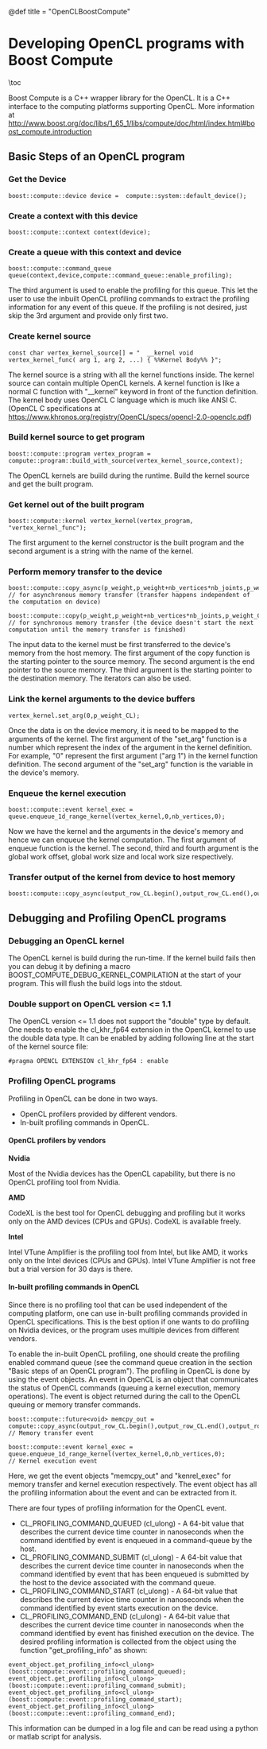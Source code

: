 @def title = "OpenCLBoostCompute"

# Developing OpenCL programs with Boost Compute

\toc

Boost Compute is a C++ wrapper library for the OpenCL. It is a C++ interface to the computing platforms supporting OpenCL. More information at http://www.boost.org/doc/libs/1_65_1/libs/compute/doc/html/index.html#boost_compute.introduction

## Basic Steps of an OpenCL program
### Get the Device
```
boost::compute::device device =  compute::system::default_device();
```

### Create a context with this device
```
boost::compute::context context(device);
```
### Create a queue with this context and device
```
boost::compute::command_queue queue(context,device,compute::command_queue::enable_profiling);
```
The third argument is used to enable the profiling for this queue. This let the user to use the inbuilt OpenCL profiling commands to extract the profiling information for any event of this queue. If the profiling is not desired, just skip the 3rd argument and provide only first two.

### Create kernel source
```
const char vertex_kernel_source[] = "  __kernel void vertex_kernel_func( arg 1, arg 2, ...) { %%Kernel Body%% }";
```
The kernel source is a string with all the kernel functions inside. The kernel source can contain multiple OpenCL kernels. A kernel function is like a normal C function with "__kernel" keyword in front of the function definition. The kernel body uses OpenCL C language which is much like ANSI C. (OpenCL C specifications at https://www.khronos.org/registry/OpenCL/specs/opencl-2.0-openclc.pdf)

### Build kernel source to get program
```
boost::compute::program vertex_program = compute::program::build_with_source(vertex_kernel_source,context);
```
The OpenCL kernels are buiild during the runtime. Build the kernel source and get the built program.

### Get kernel out of the built program
```
boost::compute::kernel vertex_kernel(vertex_program, "vertex_kernel_func");
```
The first argument to the kernel constructor is the built program and the second argument is a string with the name of the kernel.

### Perform memory transfer to the device
```
boost::compute::copy_async(p_weight,p_weight+nb_vertices*nb_joints,p_weight_CL.begin(),queue);          // for asynchronous memory transfer (transfer happens independent of the computation on device)

boost::compute::copy(p_weight,p_weight+nb_vertices*nb_joints,p_weight_CL.begin(),queue);                // for synchronous memory transfer (the device doesn't start the next computation until the memory transfer is finished)
```
The input data to the kernel must be first transferred to the device's  memory from the host memory. The first argument of the copy function is the starting pointer to the source memory. The second argument is the end pointer to the source memory. The third argument is the starting pointer to the destination memory. The iterators can also be used.

### Link the kernel arguments to the device buffers
```
vertex_kernel.set_arg(0,p_weight_CL);
```
Once the data is on the device memory, it is need to be mapped to the arguments of the kernel. The first argument of the "set_arg" function is a number which represent the index of the argument in the kernel definition. For example, "0" represent the first argument ("arg 1") in the kernel function definition. The second argument of the "set_arg" function is the variable in the device's memory.

### Enqueue the kernel execution
```
boost::compute::event kernel_exec = queue.enqueue_1d_range_kernel(vertex_kernel,0,nb_vertices,0);
```
Now we have the kernel and the arguments in the device's memory and hence we can enqueue the kernel computation. The first argument of enqueue function is the kernel. The second, third and fourth argument is the global work offset, global work size and local work size respectively.

### Transfer output of the kernel from device to host memory
```
boost::compute::copy_async(output_row_CL.begin(),output_row_CL.end(),output_row,queue)
```

## Debugging and Profiling OpenCL programs
### Debugging an OpenCL kernel
The OpenCL kernel is build during the run-time. If the kernel build fails then you can debug it by defining a macro BOOST_COMPUTE_DEBUG_KERNEL_COMPILATION at the start of your program. This will flush the build logs into the stdout.

### Double support on OpenCL version <= 1.1
The OpenCL version <= 1.1  does not support the "double" type by default. One needs to enable the cl_khr_fp64 extension in the OpenCL kernel to use the double data type. It can be enabled by adding following line at the start of the kernel source file:
```
#pragma OPENCL EXTENSION cl_khr_fp64 : enable
```
### Profiling OpenCL programs
Profiling in OpenCL can be done in two ways.

- OpenCL profilers provided by different vendors.
- In-built profiling commands in OpenCL.
#### OpenCL profilers by vendors
**Nvidia**

Most of the Nvidia devices has the OpenCL capability, but there is no OpenCL profiling tool from Nvidia.

**AMD**

CodeXL is the best tool for OpenCL debugging and profiling but it works only on the AMD devices (CPUs and GPUs). CodeXL is available freely.

**Intel**

Intel VTune Amplifier is the profiling tool from Intel, but like AMD, it works only on the Intel devices (CPUs and GPUs). Intel VTune Amplifier is not free but a trial version for 30 days is there.

#### In-built profiling commands in OpenCL
Since there is no profiling tool that can be used independent of the computing platform, one can use in-built profiling commands provided in OpenCL specifications. This is the best option if one wants to do profiling on Nvidia devices, or the program uses multiple devices from different vendors.

To enable the in-built OpenCL profiling, one should create the profiling enabled command queue (see the command queue creation in the section "Basic steps of an OpenCL program"). The profiling in OpenCL is done by using the event objects. An event in OpenCL is an object that communicates the status of OpenCL commands (queuing a kernel execution, memory operations). The event is object returned during the call to the OpenCL queuing or memory transfer commands.
```
boost::compute::future<void> memcpy_out = compute::copy_async(output_row_CL.begin(),output_row_CL.end(),output_row,queue);                    // Memory transfer event
 
boost::compute::event kernel_exec = queue.enqueue_1d_range_kernel(vertex_kernel,0,nb_vertices,0);                                           // Kernel execution event
```
Here, we get the event objects "memcpy_out" and "kenrel_exec" for memory transfer and kernel execution respectively. The event object has all the profiling information about the event and can be extracted from it.

There are four types of profiling information for the OpenCL event.

- CL_PROFILING_COMMAND_QUEUED (cl_ulong) - A 64-bit value that describes the current device time counter in nanoseconds when the command identified by event is enqueued in a command-queue by the host.
- CL_PROFILING_COMMAND_SUBMIT (cl_ulong) - A 64-bit value that describes the current device time counter in nanoseconds when the command identified by event that has been enqueued is submitted by the host to the device associated with the command queue.
- CL_PROFILING_COMMAND_START (cl_ulong) - A 64-bit value that describes the current device time counter in nanoseconds when the command identified by event starts execution on the device.
- CL_PROFILING_COMMAND_END (cl_ulong) - A 64-bit value that describes the current device time counter in nanoseconds when the command identified by event has finished execution on the device.
    The desired profiling information is collected from the object using the function "get_profiling_info" as shown:
```
event_object.get_profiling_info<cl_ulong>(boost::compute::event::profiling_command_queued);
event_object.get_profiling_info<cl_ulong>(boost::compute::event::profiling_command_submit);
event_object.get_profiling_info<cl_ulong>(boost::compute::event::profiling_command_start);
event_object.get_profiling_info<cl_ulong>(boost::compute::event::profiling_command_end);
```
This information can be dumped in a log file and can be read using a python or matlab script for analysis.

